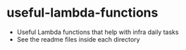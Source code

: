 # useful-lambda-functions
- Useful Lambda functions that help with infra daily tasks
- See the readme files inside each directory
